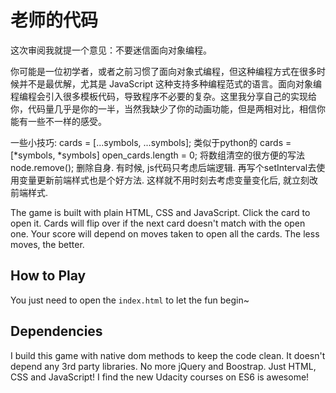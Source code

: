 # 老师的代码

这次审阅我就提一个意见：不要迷信面向对象编程。

你可能是一位初学者，或者之前习惯了面向对象式编程，但这种编程方式在很多时候并不是最优解，尤其是 JavaScript 这种支持多种编程范式的语言。面向对象编程编程会引入很多模板代码，导致程序不必要的复杂。这里我分享自己的实现给你，代码量几乎是你的一半，当然我缺少了你的动画功能，但是两相对比，相信你能有一些不一样的感受。

一些小技巧:
cards = [...symbols, ...symbols]; 类似于python的 cards = [*symbols, *symbols]
open_cards.length = 0;  将数组清空的很方便的写法
node.remove(); 删除自身.
有时候, js代码只考虑后端逻辑. 再写个setInterval去使用变量更新前端样式也是个好方法. 这样就不用时刻去考虑变量变化后, 就立刻改前端样式.


The game is built with plain HTML, CSS and JavaScript. Click the card to open it. Cards will flip over if the next card doesn't match with the open one. Your score will depend on moves taken to open all the cards. The less moves, the better.

## How to Play

You just need to open the `index.html` to let the fun begin~

## Dependencies

I build this game with native dom methods to keep the code clean. It doesn't depend any 3rd party libraries. No more jQuery and Boostrap. Just HTML, CSS and JavaScript! I find the new Udacity courses on ES6 is awesome!


